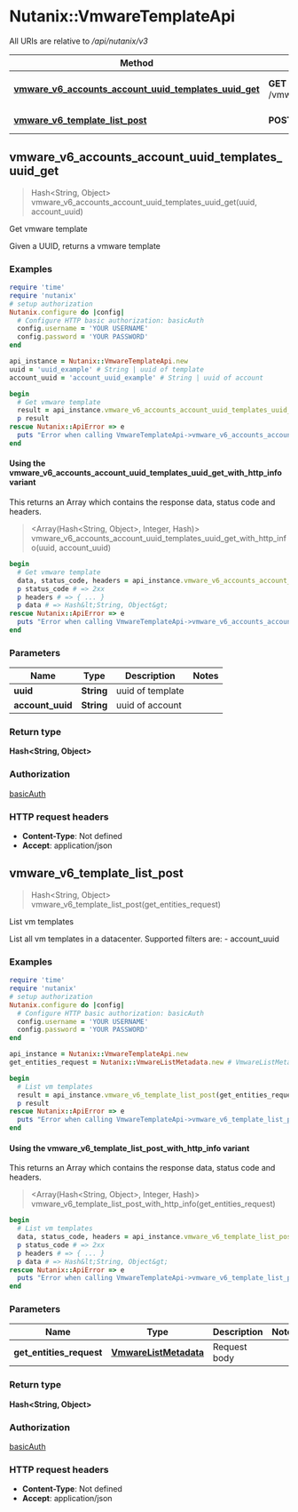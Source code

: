 # Nutanix::VmwareTemplateApi

All URIs are relative to */api/nutanix/v3*

| Method | HTTP request | Description |
| ------ | ------------ | ----------- |
| [**vmware_v6_accounts_account_uuid_templates_uuid_get**](VmwareTemplateApi.md#vmware_v6_accounts_account_uuid_templates_uuid_get) | **GET** /vmware/v6/accounts/{account_uuid}/templates/{uuid} | Get vmware template |
| [**vmware_v6_template_list_post**](VmwareTemplateApi.md#vmware_v6_template_list_post) | **POST** /vmware/v6/template/list | List vm templates |


## vmware_v6_accounts_account_uuid_templates_uuid_get

> Hash&lt;String, Object&gt; vmware_v6_accounts_account_uuid_templates_uuid_get(uuid, account_uuid)

Get vmware template

Given a UUID, returns a vmware template

### Examples

```ruby
require 'time'
require 'nutanix'
# setup authorization
Nutanix.configure do |config|
  # Configure HTTP basic authorization: basicAuth
  config.username = 'YOUR USERNAME'
  config.password = 'YOUR PASSWORD'
end

api_instance = Nutanix::VmwareTemplateApi.new
uuid = 'uuid_example' # String | uuid of template
account_uuid = 'account_uuid_example' # String | uuid of account

begin
  # Get vmware template
  result = api_instance.vmware_v6_accounts_account_uuid_templates_uuid_get(uuid, account_uuid)
  p result
rescue Nutanix::ApiError => e
  puts "Error when calling VmwareTemplateApi->vmware_v6_accounts_account_uuid_templates_uuid_get: #{e}"
end
```

#### Using the vmware_v6_accounts_account_uuid_templates_uuid_get_with_http_info variant

This returns an Array which contains the response data, status code and headers.

> <Array(Hash&lt;String, Object&gt;, Integer, Hash)> vmware_v6_accounts_account_uuid_templates_uuid_get_with_http_info(uuid, account_uuid)

```ruby
begin
  # Get vmware template
  data, status_code, headers = api_instance.vmware_v6_accounts_account_uuid_templates_uuid_get_with_http_info(uuid, account_uuid)
  p status_code # => 2xx
  p headers # => { ... }
  p data # => Hash&lt;String, Object&gt;
rescue Nutanix::ApiError => e
  puts "Error when calling VmwareTemplateApi->vmware_v6_accounts_account_uuid_templates_uuid_get_with_http_info: #{e}"
end
```

### Parameters

| Name | Type | Description | Notes |
| ---- | ---- | ----------- | ----- |
| **uuid** | **String** | uuid of template |  |
| **account_uuid** | **String** | uuid of account |  |

### Return type

**Hash&lt;String, Object&gt;**

### Authorization

[basicAuth](../README.md#basicAuth)

### HTTP request headers

- **Content-Type**: Not defined
- **Accept**: application/json


## vmware_v6_template_list_post

> Hash&lt;String, Object&gt; vmware_v6_template_list_post(get_entities_request)

List vm templates

List all vm templates in a datacenter. Supported filters are: - account_uuid 

### Examples

```ruby
require 'time'
require 'nutanix'
# setup authorization
Nutanix.configure do |config|
  # Configure HTTP basic authorization: basicAuth
  config.username = 'YOUR USERNAME'
  config.password = 'YOUR PASSWORD'
end

api_instance = Nutanix::VmwareTemplateApi.new
get_entities_request = Nutanix::VmwareListMetadata.new # VmwareListMetadata | Request body

begin
  # List vm templates
  result = api_instance.vmware_v6_template_list_post(get_entities_request)
  p result
rescue Nutanix::ApiError => e
  puts "Error when calling VmwareTemplateApi->vmware_v6_template_list_post: #{e}"
end
```

#### Using the vmware_v6_template_list_post_with_http_info variant

This returns an Array which contains the response data, status code and headers.

> <Array(Hash&lt;String, Object&gt;, Integer, Hash)> vmware_v6_template_list_post_with_http_info(get_entities_request)

```ruby
begin
  # List vm templates
  data, status_code, headers = api_instance.vmware_v6_template_list_post_with_http_info(get_entities_request)
  p status_code # => 2xx
  p headers # => { ... }
  p data # => Hash&lt;String, Object&gt;
rescue Nutanix::ApiError => e
  puts "Error when calling VmwareTemplateApi->vmware_v6_template_list_post_with_http_info: #{e}"
end
```

### Parameters

| Name | Type | Description | Notes |
| ---- | ---- | ----------- | ----- |
| **get_entities_request** | [**VmwareListMetadata**](VmwareListMetadata.md) | Request body |  |

### Return type

**Hash&lt;String, Object&gt;**

### Authorization

[basicAuth](../README.md#basicAuth)

### HTTP request headers

- **Content-Type**: Not defined
- **Accept**: application/json

